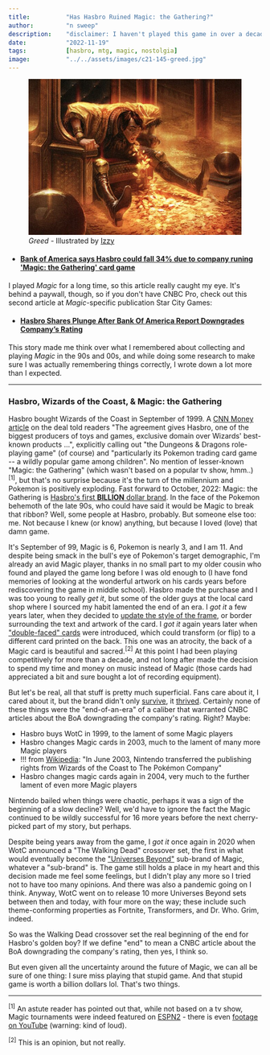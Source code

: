 ```yaml
---
title:          "Has Hasbro Ruined Magic: the Gathering?"
author:         "n sweep"
description:    "disclaimer: I haven't played this game in over a decade"
date:           "2022-11-19"
tags:           [hasbro, mtg, magic, nostolgia]
image:          "../../assets/images/c21-145-greed.jpg"
---
```



<figure>
    <img src="../../assets/images/c21-145-greed.jpg" />
    <figcaption><i>Greed</i> - Illustrated by <a href="https://www.izzymedrano.com/">Izzy</a></figcaption>
</figure>

- #### [Bank of America says Hasbro could fall 34% due to company runing 'Magic: the Gathering' card game](https://www.cnbc.com/2022/11/14/bank-of-america-says-hasbro-could-fall-34percent-as-company-kills-magic-the-gathering-card-game.html)

I played *Magic* for a long time, so this article really caught my eye. It's
behind a paywall, though, so if you don't have CNBC Pro, check out this second
article at *Magic*-specific publication Star City Games:

- #### [Hasbro Shares Plunge After Bank Of America Report Downgrades Company’s Rating](https://articles.starcitygames.com/magic-the-gathering/hasbro-shares-plunge-after-bank-of-america-report-downgrades-companys-rating/)

This story made me think over what I remembered about collecting and playing
*Magic* in the 90s and 00s, and while doing some research to make sure I was
actually remembering things correctly, I wrote down a lot more than I expected.

---

### Hasbro, Wizards of the Coast, & Magic: the Gathering

Hasbro bought Wizards of the Coast in September of 1999. A [CNN Money
article](https://money.cnn.com/1999/09/09/deals/hasbro/) on the deal told
readers "The agreement gives Hasbro, one of the biggest producers of toys and
games, exclusive domain over Wizards' best-known products ...", explicitly
calling out "the Dungeons & Dragons role-playing game" (of course) and
"particularly its Pokemon trading card game -- a wildly popular game among
children". No mention of lesser-known "Magic: the Gathering" (which wasn't
based on a popular tv show, hmm..)<sup>[1]</sup>, but that's no surprise
because it's the turn of the millennium and Pokemon is positively exploding.
Fast forward to October, 2022: Magic: the Gathering is [Hasbro's first
**BILLION** dollar
brand](https://articles.starcitygames.com/magic-the-gathering/magic-the-gathering-becomes-hasbros-first-1-billion-brand/).
In the face of the Pokemon behemoth of the late 90s, who could have said it
would be Magic to break that ribbon? Well, some people at Hasbro, probably. But
someone else too: me. Not because I knew (or know) anything, but because I
loved (love) that damn game.

It's September of 99, Magic is 6, Pokemon is nearly 3, and I am 11. And despite
being smack in the bull's eye of Pokemon's target demographic, I'm already an
avid Magic player, thanks in no small part to my older cousin who found and
played the game long before I was old enough to (I have fond memories of
looking at the wonderful artwork on his cards years before rediscovering the
game in middle school). Hasbro made the purchase and I was too young to really
*get it*, but some of the older guys at the local card shop where I sourced my
habit lamented the end of an era. I *got it* a few years later, when they
decided to [update the style of the
frame](https://mtg.fandom.com/wiki/Eighth_Edition#Card_frame), or border
surrounding the text and artwork of the card. I *got it* again years later when
["double-faced" cards](https://mtg.fandom.com/wiki/Double-faced_card) were
introduced, which could transform (or flip) to a different card printed on the
back. This one was an atrocity, the back of a Magic card is beautiful and
sacred.<sup>[2]</sup> At this point I had been playing competitively for more
than a decade, and not long after made the decision to spend my time and money
on music instead of Magic (those cards had appreciated a bit and sure bought a
lot of recording equipment).

But let's be real, all that stuff is pretty much superficial. Fans care about
it, I cared about it, but the brand didn't only
[survive](https://www.forbes.com/sites/joeparlock/2021/02/09/magic-the-gathering-had-its-best-financial-year-ever-in-2020/?sh=33db86381f0a),
it [thrived](https://www.thegamer.com/2021-magic-the-gathering-best-year/).
Certainly none of these things were the "end-of-an-era" of a caliber that
warranted CNBC articles about the BoA downgrading the company's rating. Right?
Maybe:

- Hasbro buys WotC in 1999, to the lament of some Magic players
- Hasbro changes Magic cards in 2003, much to the lament of many more Magic
  players
- !!! from
  [Wikipedia](https://en.wikipedia.org/wiki/Pok%C3%A9mon_Trading_Card_Game):
  "In June 2003, Nintendo transferred the publishing rights from Wizards of the
  Coast to The Pokémon Company"
- Hasbro changes magic cards again in 2004, very much to the further lament of
  even more Magic players

Nintendo bailed when things were chaotic, perhaps it was a sign of the
beginning of a slow decline? Well, we'd have to ignore the fact the Magic
continued to be wildly successful for 16 more years before the next
cherry-picked part of my story, but perhaps.

Despite being years away from the game, I *got it* once again in 2020 when WotC
announced a "The Walking Dead" crossover set, the first in what would
eventually become the ["Universes
Beyond"](https://mtg.fandom.com/wiki/Universes_Beyond) sub-brand of Magic,
whatever a "sub-brand" is. The game still holds a place in my heart and this
decision made me feel some feelings, but I didn't play any more so I tried not
to have too many opinions. And there was also a pandemic going on I think.
Anyway, WotC went on to release 10 more Universes Beyond sets between then and
today, with four more on the way; these include such theme-conforming
properties as Fortnite, Transformers, and Dr. Who. Grim, indeed.

So was the Walking Dead crossover set the real beginning of the end for
Hasbro's golden boy? If we define "end" to mean a CNBC article about the BoA
downgrading the company's rating, then yes, I think so.

But even given all the uncertainty around the future of Magic, we can all be
sure of one thing: I sure miss playing that stupid game. And that stupid game
is worth a billion dollars lol. That's two things.

---

<sup>[1]</sup> An astute reader has pointed out that, while not based on a tv
show, Magic tournaments were indeed featured on
[ESPN2](https://mtg.fandom.com/wiki/ESPN) - there is even [footage on
YouTube](https://www.youtube.com/watch?v=DQuXalg4PKs) (warning: kind of loud).

<sup>[2]</sup> This is an opinion, but not really.
